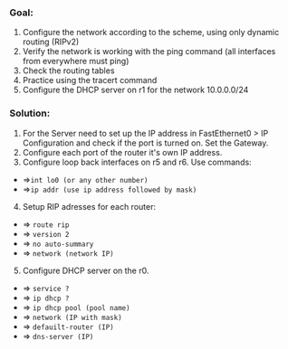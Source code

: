 ### Goal:
1. Configure the network according to the scheme, using only dynamic routing (RIPv2)
2. Verify the network is working with the ping command (all interfaces from everywhere must ping)
3. Check the routing tables
4. Practice using the tracert command
5. Configure the DHCP server on r1 for the network 10.0.0.0/24


### Solution:
1. For the Server need to set up the IP address in FastEthernet0 > IP Configuration and check if the port is turned on. Set the Gateway.
2. Configure each port of the router it's own IP address.
3. Configure loop back interfaces on r5 and r6. Use commands:
* =>`int lo0 (or any other number)`
* =>`ip addr (use ip address followed by mask)`
4. Setup RIP adresses for each router:
* => `route rip`
* => `version 2`
* => `no auto-summary`
* => `network (network IP)`
5. Configure DHCP server on the r0.
* => `service ?`
* => `ip dhcp ?`
* => `ip dhcp pool (pool name)`
* => `network (IP with mask)`
* => `defauilt-router (IP)`
* => `dns-server (IP)`














